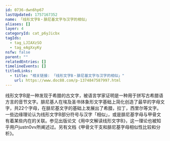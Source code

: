 ```yaml
---
id: 0736-dwn6hp67
lastUpdated: 1757167352
name: 「线形文字B・腓尼基文字与汉字的相似」
aliases: []
layer: 4
categoryId: cat_p6yJicbx
tagIds:
  - tag_LJIAXzSO
  - tag_eAgXxyKy
nsfw: false
parent: ""
relatedEntries: []
timelineEvents: []
titledLinks:
  - title: "相关链接: 「线形文字B・腓尼基文字与汉字的相似」"
    url: https://www.doc88.com/p-1374847587997.html
---
```


线形文字B是一种发现于希腊的古文字，被语言学家证明是一种用于拼写古希腊语方言的音节文字。腓尼基人在埃及圣书体象形文字基础上简化创造了最早的字母文字，共22个字母，在腓尼基文字的基础上发展出了希腊，拉丁，西里尔等文字。一些边缘理论认为线形文字B部分符号与汉字「相似」，或是腓尼基字母与甲骨文有着某些内在的关联。参见出版论文《用中文解读线形文字B》，这一理论也被知乎用户justn0vv所阐述过。另有文档《甲骨文干支和腓尼基字母相似性比较和分析》。